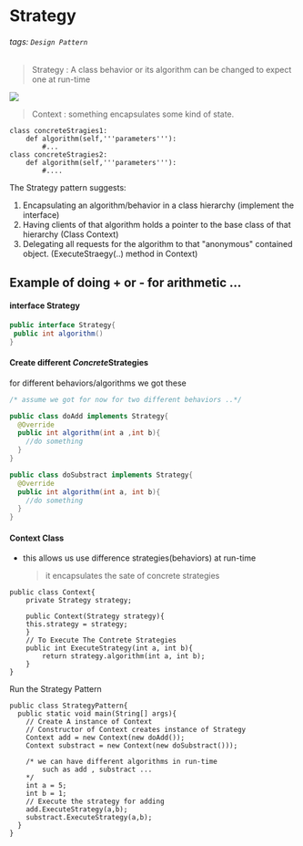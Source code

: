 # Strategy

###### tags: `Design Pattern`

>Strategy
>: A class behavior or its algorithm can be changed to expect one at run-time

![](https://i.imgur.com/QskFpjB.png)
> Context
> :  something encapsulates some kind of state.
```python=
class concreteStragies1:
    def algorithm(self,'''parameters'''):
        #...
class concreteStragies2:
    def algorithm(self,'''parameters'''):
        #....

```



The Strategy pattern suggests: 
1. Encapsulating an algorithm/behavior in a class hierarchy (implement the interface)
2. Having clients of that algorithm holds a pointer to the base class of that hierarchy (Class Context)
3. Delegating all requests for the algorithm to that "anonymous" contained object. (ExecuteStraegy(..) method in Context)


## Example of doing + or -  for arithmetic ...

#### interface Strategy
```java
public interface Strategy{
 public int algorithm()
}
```

#### Create different *Concrete*Strategies 

for different behaviors/algorithms we got these
```java
/* assume we got for now for two different behaviors ..*/

public class doAdd implements Strategy{
  @Override
  public int algorithm(int a ,int b){
    //do something
  }
}

public class doSubstract implements Strategy{
  @Override
  public int algorithm(int a, int b){
    //do something
  }
}
```

#### Context Class 
- this allows us use difference strategies(behaviors) at run-time
    > it encapsulates the sate of concrete strategies
```java=
public class Context{
    private Strategy strategy;

    public Context(Strategy strategy){
    this.strategy = strategy;
    }
    // To Execute The Contrete Strategies
    public int ExecuteStrategy(int a, int b){
        return strategy.algorithm(int a, int b);
    }
}
```

Run the Strategy Pattern
```java=
public class StrategyPattern{
  public static void main(String[] args){
    // Create A instance of Context
    // Constructor of Context creates instance of Strategy
    Context add = new Context(new doAdd());
    Context substract = new Context(new doSubstract()));
    
    /* we can have different algorithms in run-time
        such as add , substract ... 
    */
    int a = 5;
    int b = 1;
    // Execute the strategy for adding
    add.ExecuteStrategy(a,b); 
    substract.ExecuteStrategy(a,b);
  }
}
```

